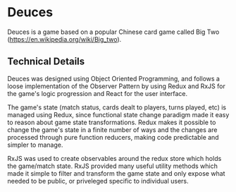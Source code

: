 # Deuces

Deuces is a game based on a popular Chinese card game called Big Two (https://en.wikipedia.org/wiki/Big_two).

## Technical Details

Deuces was designed using Object Oriented Programming, and follows a loose implementation of the Observer Pattern by using Redux and RxJS for the game's logic progression and React for the user interface.

The game's state (match status, cards dealt to players, turns played, etc) is managed using Redux, since functional state change paradigm made it easy to reason about game state transformations. Redux makes it possible to change the game's state in a finite number of ways and the changes are processed through pure function reducers, making code predictable and simpler to manage.

RxJS was used to create observables around the redux store which holds the game/match state. RxJS provided many useful utility methods which made it simple to filter and transform the game state and only expose what needed to be public, or priveleged specific to individual users.
